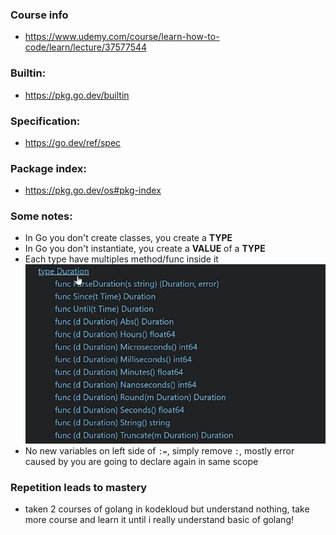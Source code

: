 ### Course info
- https://www.udemy.com/course/learn-how-to-code/learn/lecture/37577544

### Builtin:
- https://pkg.go.dev/builtin

### Specification:
- https://go.dev/ref/spec

### Package index:
- https://pkg.go.dev/os#pkg-index

### Some notes:
- In Go you don't create classes, you create a **TYPE**
- In Go you don't instantiate, you create a **VALUE** of a **TYPE**
- Each type have multiples method/func inside it
![alt text](images/01.png)
- No new variables on left side of `:=`, simply remove `:`, mostly error caused by you are going to declare again in same scope

### Repetition leads to mastery
- taken 2 courses of golang in kodekloud but understand nothing, take more course and learn it until i really understand basic of golang!
